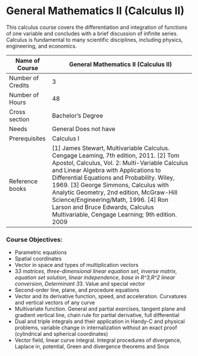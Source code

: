 
# General Mathematics II (Calculus II)

This calculus course covers the differentiation and integration of functions of one variable and concludes with a brief discussion of infinite series. Calculus is fundamental to many scientific disciplines, including physics, engineering, and economics.


| Name of Course |	General Mathematics II (Calculus II) |
|---|---|
| Number of Credits | 3 |
| Number of Hours | 48 | 
| Cross section | Bachelor’s Degree | 
| Needs | General Does not have |
| Prerequisites | Calculus I | 
| Reference books | [1] James Stewart, Multivariable Calculus. Cengage Leaming, 7th edition, 2011. [2] Tom Apostol, Calculus, Vol. 2: Multi-Variable Calculus and Linear Algebra with Applications to Differential Equations and Probability. Wiley, 1969. [3] George Simmons, Calculus with Analytic Geometry, 2nd edition, McGraw-Hill Science/Engineering/Math, 1996. [4] Ron Larson and Bruce Edwards, Calculus Multivariable, Cengage Learning; 9th edition. 2009 |

	
### Course Objectives:

- Parametric equations
- Spatial coordinates
- Vector in space and types of multiplication vectors
- 3*3 matrices, three-dimensional linear equation set, inverse matrix, equation set solution, linear independence, base in R\^3,R\^2 linear conversion, Determinant 3*3. Value and special vector
- Second-order line, plane, and procedure equations
- Vector and its derivative function, speed, and acceleration. Curvatures and vertical vectors of any curve
- Multivariate function. General and partial exercises, tangent plane and gradient vertical line, chain rule for partial derivative, full differential
- Dual and triple integrals and their application in Handy-C and physical problems, variable change in internalization without an exact proof (cylindrical and spherical coordinates)
- Vector field, linear curve integral. Integral procedures of divergence, Laplace in, potential, Green and divergence theorems and Snox